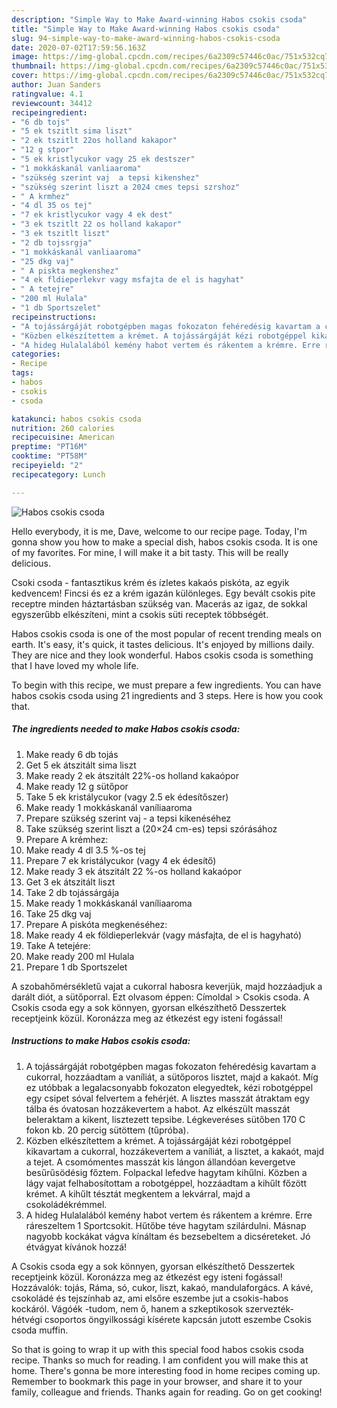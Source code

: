 ```yaml
---
description: "Simple Way to Make Award-winning Habos csokis csoda"
title: "Simple Way to Make Award-winning Habos csokis csoda"
slug: 94-simple-way-to-make-award-winning-habos-csokis-csoda
date: 2020-07-02T17:59:56.163Z
image: https://img-global.cpcdn.com/recipes/6a2309c57446c0ac/751x532cq70/habos-csokis-csoda-recept-foto.jpg
thumbnail: https://img-global.cpcdn.com/recipes/6a2309c57446c0ac/751x532cq70/habos-csokis-csoda-recept-foto.jpg
cover: https://img-global.cpcdn.com/recipes/6a2309c57446c0ac/751x532cq70/habos-csokis-csoda-recept-foto.jpg
author: Juan Sanders
ratingvalue: 4.1
reviewcount: 34412
recipeingredient:
- "6 db tojs"
- "5 ek tszitlt sima liszt"
- "2 ek tszitlt 22os holland kakapor"
- "12 g stpor"
- "5 ek kristlycukor vagy 25 ek destszer"
- "1 mokkáskanál vanliaaroma"
- "szükség szerint vaj  a tepsi kikenshez"
- "szükség szerint liszt a 2024 cmes tepsi szrshoz"
- " A krmhez"
- "4 dl 35 os tej"
- "7 ek kristlycukor vagy 4 ek dest"
- "3 ek tszitlt 22 os holland kakapor"
- "3 ek tszitlt liszt"
- "2 db tojssrgja"
- "1 mokkáskanál vanliaaroma"
- "25 dkg vaj"
- " A piskta megkenshez"
- "4 ek fldieperlekvr vagy msfajta de el is hagyhat"
- " A tetejre"
- "200 ml Hulala"
- "1 db Sportszelet"
recipeinstructions:
- "A tojássárgáját robotgépben magas fokozaton fehéredésig kavartam a cukorral, hozzáadtam a vaníliát, a sütőporos lisztet, majd a kakaót. Míg ez utóbbak a legalacsonyabb fokozaton elegyedtek, kézi robotgéppel egy csipet sóval felvertem a fehérjét. A lisztes masszát átraktam egy tálba és óvatosan hozzákevertem a habot. Az elkészült masszát beleraktam a kikent, lisztezett tepsibe. Légkeveréses sütőben 170 C fokon kb. 20 percig sütöttem (tűpróba)."
- "Közben elkészítettem a krémet. A tojássárgáját kézi robotgéppel kikavartam a cukorral, hozzákevertem a vaníliát, a lisztet, a kakaót, majd a tejet. A csomómentes masszát kis lángon állandóan kevergetve besűrűsödésig főztem. Folpackal lefedve hagytam kihűlni. Közben a lágy vajat felhabosítottam a robotgéppel, hozzáadtam a kihűlt főzött krémet. A kihűlt tésztát megkentem a lekvárral, majd a csokoládékrémmel."
- "A hideg Hulalalából kemény habot vertem és rákentem a krémre. Erre ráreszeltem 1 Sportcsokit. Hűtőbe téve hagytam szilárdulni. Másnap nagyobb kockákat vágva kínáltam és bezsebeltem a dicséreteket. Jó étvágyat kívánok hozzá!"
categories:
- Recipe
tags:
- habos
- csokis
- csoda

katakunci: habos csokis csoda 
nutrition: 260 calories
recipecuisine: American
preptime: "PT16M"
cooktime: "PT58M"
recipeyield: "2"
recipecategory: Lunch

---
```



![Habos csokis csoda](https://img-global.cpcdn.com/recipes/6a2309c57446c0ac/751x532cq70/habos-csokis-csoda-recept-foto.jpg)

Hello everybody, it is me, Dave, welcome to our recipe page. Today, I'm gonna show you how to make a special dish, habos csokis csoda. It is one of my favorites. For mine, I will make it a bit tasty. This will be really delicious.

Csoki csoda - fantasztikus krém és ízletes kakaós piskóta, az egyik kedvencem! Fincsi és ez a krém igazán különleges. Egy bevált csokis pite receptre minden háztartásban szükség van. Macerás az igaz, de sokkal egyszerűbb elkészíteni, mint a csokis süti receptek többségét.

Habos csokis csoda is one of the most popular of recent trending meals on earth. It's easy, it's quick, it tastes delicious. It's enjoyed by millions daily. They are nice and they look wonderful. Habos csokis csoda is something that I have loved my whole life.


To begin with this recipe, we must prepare a few ingredients. You can have habos csokis csoda using 21 ingredients and 3 steps. Here is how you cook that.

<!--inarticleads1-->

##### The ingredients needed to make Habos csokis csoda:

1. Make ready 6 db tojás
1. Get 5 ek átszitált sima liszt
1. Make ready 2 ek átszitált 22%-os holland kakaópor
1. Make ready 12 g sütőpor
1. Take 5 ek kristálycukor (vagy 2.5 ek édesítőszer)
1. Make ready 1 mokkáskanál vaníliaaroma
1. Prepare szükség szerint vaj - a tepsi kikenéséhez
1. Take szükség szerint liszt a (20×24 cm-es) tepsi szórásához
1. Prepare  A krémhez:
1. Make ready 4 dl 3.5 %-os tej
1. Prepare 7 ek kristálycukor (vagy 4 ek édesítő)
1. Make ready 3 ek átszitált 22 %-os holland kakaópor
1. Get 3 ek átszitált liszt
1. Take 2 db tojássárgája
1. Make ready 1 mokkáskanál vaníliaaroma
1. Take 25 dkg vaj
1. Prepare  A piskóta megkenéséhez:
1. Make ready 4 ek földieperlekvár (vagy másfajta, de el is hagyható)
1. Take  A tetejére:
1. Make ready 200 ml Hulala
1. Prepare 1 db Sportszelet


A szobahőmérsékletű vajat a cukorral habosra keverjük, majd hozzáadjuk a darált diót, a sütőporral. Ezt olvasom éppen: Címoldal &gt; Csokis csoda. A Csokis csoda egy a sok könnyen, gyorsan elkészíthető Desszertek receptjeink közül. Koronázza meg az étkezést egy isteni fogással! 

<!--inarticleads2-->

##### Instructions to make Habos csokis csoda:

1. A tojássárgáját robotgépben magas fokozaton fehéredésig kavartam a cukorral, hozzáadtam a vaníliát, a sütőporos lisztet, majd a kakaót. Míg ez utóbbak a legalacsonyabb fokozaton elegyedtek, kézi robotgéppel egy csipet sóval felvertem a fehérjét. A lisztes masszát átraktam egy tálba és óvatosan hozzákevertem a habot. Az elkészült masszát beleraktam a kikent, lisztezett tepsibe. Légkeveréses sütőben 170 C fokon kb. 20 percig sütöttem (tűpróba).
1. Közben elkészítettem a krémet. A tojássárgáját kézi robotgéppel kikavartam a cukorral, hozzákevertem a vaníliát, a lisztet, a kakaót, majd a tejet. A csomómentes masszát kis lángon állandóan kevergetve besűrűsödésig főztem. Folpackal lefedve hagytam kihűlni. Közben a lágy vajat felhabosítottam a robotgéppel, hozzáadtam a kihűlt főzött krémet. A kihűlt tésztát megkentem a lekvárral, majd a csokoládékrémmel.
1. A hideg Hulalalából kemény habot vertem és rákentem a krémre. Erre ráreszeltem 1 Sportcsokit. Hűtőbe téve hagytam szilárdulni. Másnap nagyobb kockákat vágva kínáltam és bezsebeltem a dicséreteket. Jó étvágyat kívánok hozzá!


A Csokis csoda egy a sok könnyen, gyorsan elkészíthető Desszertek receptjeink közül. Koronázza meg az étkezést egy isteni fogással! Hozzávalók: tojás, Ráma, só, cukor, liszt, kakaó, mandulaforgács. A kávé, csokoládé és tejszínhab az, ami elsőre eszembe jut a csokis-habos kockáról. Vágóék -tudom, nem ő, hanem a szkeptikosok szervezték- hétvégi csoportos öngyilkossági kísérete kapcsán jutott eszembe Csokis csoda muffin. 

So that is going to wrap it up with this special food habos csokis csoda recipe. Thanks so much for reading. I am confident you will make this at home. There's gonna be more interesting food in home recipes coming up. Remember to bookmark this page in your browser, and share it to your family, colleague and friends. Thanks again for reading. Go on get cooking!
